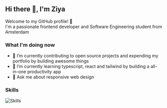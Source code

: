 ## Hi there 👋, I'm Ziya

Welcome to my GitHub profile! 🌟 <br>
I'm a passionate frontend developer and Software Engineering student from Amsterdam

### What I'm doing now

- 🔭 I’m currently contributing to open source projects and expending my portfolio by building awesome things
- 🌱 I’m currently learning typescript, react and tailwind by building a all-in-one productivity app
- 💬 Ask me about responsive web design

### Skills
![Skills](https://skillicons.dev/icons?i=java,js,css,html,bootstrap,wordpress,mysql,git,figma)
